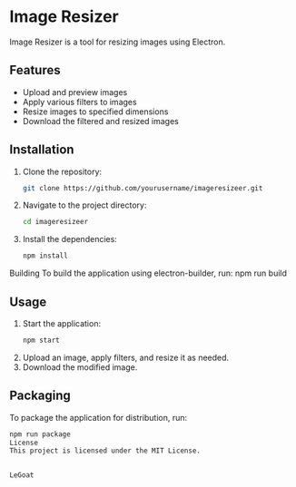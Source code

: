 # Image Resizer

Image Resizer is a tool for resizing images using Electron.

## Features

- Upload and preview images
- Apply various filters to images
- Resize images to specified dimensions
- Download the filtered and resized images

## Installation

1. Clone the repository:
    ```sh
    git clone https://github.com/yourusername/imageresizeer.git
    ```
2. Navigate to the project directory:
    ```sh
    cd imageresizeer
    ```
3. Install the dependencies:
    ```sh
    npm install
    ```
    
Building
To build the application using electron-builder, run:
npm run build

## Usage

1. Start the application:
    ```sh
    npm start
    ```
2. Upload an image, apply filters, and resize it as needed.
3. Download the modified image.

## Packaging

To package the application for distribution, run:
```sh
npm run package
License
This project is licensed under the MIT License.


LeGoat
